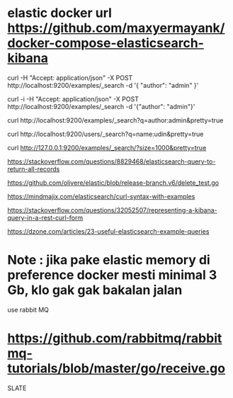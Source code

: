 # elastic docker url https://github.com/maxyermayank/docker-compose-elasticsearch-kibana

curl -H "Accept: application/json" -X POST http://localhost:9200/examples/_search -d '{
      "author": "admin"
    }'

curl -i -H "Accept: application/json"  -X POST http://localhost:9200/examples/_search -d '{"author": "admin"}'

curl http://localhost:9200/examples/_search?q=author:admin&pretty=true

curl http://localhost:9200/users/_search?q=name:udin&pretty=true

curl http://127.0.0.1:9200/examples/_search/?size=1000&pretty=true

https://stackoverflow.com/questions/8829468/elasticsearch-query-to-return-all-records

https://github.com/olivere/elastic/blob/release-branch.v6/delete_test.go

https://mindmajix.com/elasticsearch/curl-syntax-with-examples

https://stackoverflow.com/questions/32052507/representing-a-kibana-query-in-a-rest-curl-form

https://dzone.com/articles/23-useful-elasticsearch-example-queries

# Note : jika pake elastic memory di preference docker mesti minimal 3 Gb, klo gak gak bakalan jalan

use rabbit MQ
# https://github.com/rabbitmq/rabbitmq-tutorials/blob/master/go/receive.go

SLATE